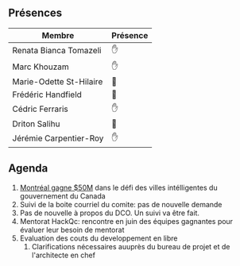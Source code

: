 ## Présences
<!---
Présent: &#x270B;
Absent: &#x1F464;
-->
Membre|Présence
-------|--------
Renata Bianca Tomazeli | &#x270B;
Marc Khouzam | &#x270B;
Marie-Odette St-Hilaire | &#x1F464;
Frédéric Handfield | &#x1F464;
Cédric Ferraris | &#x270B;
Driton Salihu | &#x1F464;
Jérémie Carpentier-Roy | &#x270B;


## Agenda
1. [Montréal gagne $50M](https://www.infrastructure.gc.ca/cities-villes/winners-gagnants/50m-montreal-fra.html) dans le défi des villes intélligentes du gouvernement du Canada
1. Suivi de la boite courriel du comite: pas de nouvelle demande
1. Pas de nouvelle à propos du DCO. Un suivi va être fait.
1. Mentorat HackQc: rencontre en juin des équipes gagnantes pour évaluer leur besoin de mentorat
1. Evaluation des couts du developpement en libre
    1. Clarifications nécessaires auuprès du bureau de projet et de l'architecte en chef

